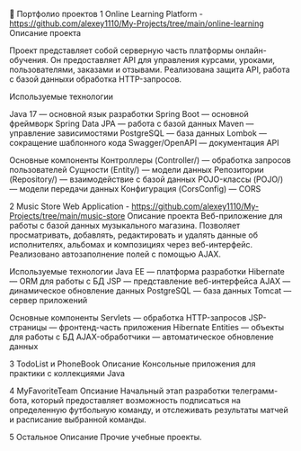 📌 Портфолио проектов
1 Online Learning Platform - https://github.com/alexey1110/My-Projects/tree/main/online-learning
Описание проекта

Проект представляет собой серверную часть платформы онлайн-обучения. Он предоставляет API для управления курсами, уроками, пользователями, заказами и отзывами. 
Реализована защита API, работа с базой данныхи обработка HTTP-запросов.

Используемые технологии

Java 17 — основной язык разработки
Spring Boot — основной фреймворк
Spring Data JPA — работа с базой данных
Maven — управление зависимостями
PostgreSQL — база данных
Lombok — сокращение шаблонного кода
Swagger/OpenAPI — документация API

Основные компоненты
Контроллеры (Controller/) — обработка запросов пользователей
Сущности (Entity/) — модели данных
Репозитории (Repository/) — взаимодействие с базой данных
POJO-классы (POJO/) — модели передачи данных
Конфигурация (CorsConfig) — CORS

2 Music Store Web Application - https://github.com/alexey1110/My-Projects/tree/main/music-store
Описание проекта
Веб-приложение для работы с базой данных музыкального магазина. Позволяет просматривать, добавлять, редактировать и удалять данные об исполнителях, альбомах и композициях через веб-интерфейс. 
Реализовано автозаполнение полей с помощью AJAX.

Используемые технологии
Java EE — платформа разработки
Hibernate — ORM для работы с БД
JSP — представление веб-интерфейса
AJAX — динамическое обновление данных
PostgreSQL — база данных
Tomcat — сервер приложений

Основные компоненты
Servlets — обработка HTTP-запросов
JSP-страницы — фронтенд-часть приложения
Hibernate Entities — объекты для работы с БД
AJAX-обработчики — автоматическое обновление данных

3 TodoList и PhoneBook
Описание 
Консольные приложения для практики с коллекциями Java

4 MyFavoriteTeam
Опсиание
Начальный этап разработки телеграмм-бота, который предоставляет возможность подписаться на определенную футбольную команду, и отслеживать результаты матчей и расписание выбранной команды.

5 Остальное
Описание
Прочие учебные проекты.
